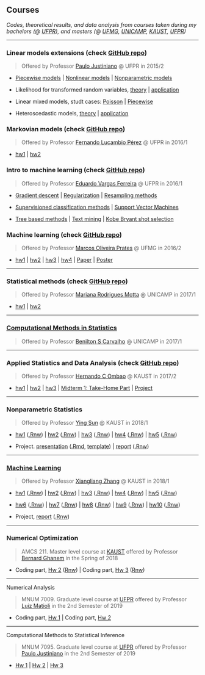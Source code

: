 ## Courses

*Codes, theoretical results, and data analysis from courses taken during
my bachelors (@ [UFPR](http://www.est.ufpr.br/index.html)), and masters
(@ [UFMG](http://www.est.ufmg.br/portal/),
[UNICAMP](https://www.ime.unicamp.br/pos-graduacao/estatistica),
[KAUST](https://cemse.kaust.edu.sa/stat),
[UFPR](http://www.prppg.ufpr.br/ppgmne/))*

***

### Linear models extensions (check [GitHub repo](https://github.com/henriquelaureano/lme15))

> Offered by Professor
> [Paulo Justiniano](https://bit.ly/3hurNG3)
> @ UFPR in 2015/2

+ [Piecewise models](lme15/piecewise.html) |
  [Nonlinear models](lme15/nls.html) |
  [Nonparametric models](lme15/nonparametric.html)

+ Likelihood for transformed random variables,
  [theory](lme15/likelihood/theory.html) |
  [application](lme15/likelihood/application.html)

+ Linear mixed models, studt cases: 
  [Poisson](lme15/lmm/poisson.html) |
  [Piecewise](lme15/lmm/piecewise.html)

+ Heteroscedastic models,
  [theory](lme15/hetero/theory.html) |
  [application](lme15/hetero/application.html)


### Markovian models (check [GitHub repo](https://github.com/henriquelaureano/markov16))

> Offered by Professor
> [Fernando Lucambio Pérez](https://docs.ufpr.br/~lucambio/)
> @ UFPR in 2016/1

+ [hw1](markov16/hw1.pdf) |
  [hw2](markov16/hw2.pdf)

### Intro to machine learning (check [GitHub repo](https://github.com/henriquelaureano/intro2ml))

> Offered by Professor
> [Eduardo Vargas Ferreira](https://eduardoleg.github.io/)
> @ UFPR in 2016/1

+ [Gradient descent](intro2ml/grad-desc/) |
  [Regularization](intro2ml/regularization.html) |
  [Resampling methods](intro2ml/resampling.html)

+ [Supervisioned classification methods](intro2ml/supervisioned.html) |
  [Support Vector Machines](intro2ml/svm.html)
  
+ [Tree based methods](intro2ml/tree.html) |
  [Text mining](intro2ml/textmining.html) |
  [Kobe Bryant shot selection](intro2ml/kobe.html)

### Machine learning (check [GitHub repo](https://github.com/henriquelaureano/ml-ufmg))

> Offered by Professor
> [Marcos Oliveira Prates](http://www.est.ufmg.br/~marcosop/)
> @ UFMG in 2016/2

+ [hw1](ml-ufmg/hw1.pdf) |
  [hw2](ml-ufmg/hw2.pdf) |
  [hw3](ml-ufmg/hw3.pdf) |
  [hw4](ml-ufmg/hw4.pdf) |
  [Paper](ml-ufmg/paper.pdf) |
  [Poster](ml-ufmg/poster.pdf)

***

### Statistical methods (check [GitHub repo](https://github.com/henriquelaureano/statmethods))

> Offered by Professor
> [Mariana Rodrigues Motta](https://www.ime.unicamp.br/~marianar/)
> @ UNICAMP in 2017/1

+ [hw1](statmethods/hw1.pdf) |
  [hw2](statmethods/hw2.pdf)

***

### [Computational Methods in Statistics](cms/)

> Offered by Professor
> [Benilton S Carvalho](https://bit.ly/2McXGaC)
> @ UNICAMP in 2017/1

***

### Applied Statistics and Data Analysis (check [GitHub repo](https://github.com/henriquelaureano/ASDA))

> Offered by Professor
> [Hernando C Ombao](https://www.kaust.edu.sa/en/study/faculty/hernando-ombao)
> @ KAUST in 2017/2

+ [hw1](ASDA/hw1.pdf) |
  [hw2](ASDA/hw2.pdf) |
  [hw3](ASDA/hw3.pdf) |
  [Midterm 1: Take-Home Part](ASDA/md1-thp.pdf) |
  [Project](ASDA/project.pdf)

***

### Nonparametric Statistics

> Offered by Professor
> [Ying Sun](https://www.kaust.edu.sa/en/study/faculty/ying-sun)
> @ KAUST in 2018/1

+ [hw1](nonparametrics/hw1.pdf) ([.Rnw](nonparametrics/hw1.Rnw)) |
  [hw2](nonparametrics/hw2.pdf) ([.Rnw](nonparametrics/hw2.Rnw)) |
  [hw3](nonparametrics/hw3.pdf) ([.Rnw](nonparametrics/hw3.Rnw)) |
  [hw4](nonparametrics/hw4.pdf) ([.Rnw](nonparametrics/hw4.Rnw)) |
  [hw5](nonparametrics/hw5.pdf) ([.Rnw](nonparametrics/hw5.Rnw))

+ Project.
  [presentation](nonparametrics/project_slides.pdf)
  ([.Rmd](nonparametrics/project_slides.Rmd),
  [template](nonparametrics/slides_template.tex)) |
  [report](nonparametrics/project_report.pdf)
  ([.Rnw](nonparametrics/project_report.Rnw))

***

### [Machine Learning](https://sites.google.com/site/kaust229machinelearning/)

> Offered by Professor
> [Xiangliang Zhang](https://mine.kaust.edu.sa/Pages/ZhangX.aspx)
> @ KAUST in 2018/1

+ [hw1](ml-kaust/hw1.pdf) ([.Rnw](ml-kaust/hw1.Rnw)) |
  [hw2](ml-kaust/hw2.pdf) ([.Rnw](ml-kaust/hw2.Rnw)) |
  [hw3](ml-kaust/hw3.pdf) ([.Rnw](ml-kaust/hw3.Rnw)) |
  [hw4](ml-kaust/hw4.pdf) ([.Rnw](ml-kaust/hw4.Rnw)) |
  [hw5](ml-kaust/hw5.pdf) ([.Rnw](ml-kaust/hw5.Rnw))

+ [hw6](ml-kaust/hw6.pdf) ([.Rnw](ml-kaust/hw6.Rnw)) |
  [hw7](ml-kaust/hw7.pdf) ([.Rnw](ml-kaust/hw7.Rnw)) |
  [hw8](ml-kaust/hw8.pdf) ([.Rnw](ml-kaust/hw8.Rnw)) |
  [hw9](ml-kaust/hw9.pdf) ([.Rnw](ml-kaust/hw9.Rnw)) |
  [hw10](ml-kaust/hw10.pdf) ([.Rnw](ml-kaust/hw10.Rnw))

+ Project,
  [report](ml-kaust/project_report.pdf)
  ([.Rnw](ml-kaust/project_report.Rnw))

***

### Numerical Optimization

> AMCS 211. Master level course at [KAUST](https://www.kaust.edu.sa/en)
> offered by Professor [Bernard Ghanem](http://www.bernardghanem.com/)
> in the Spring of 2018

+ Coding part, [Hw 2](num_optim/hw2.pdf) ([Rnw](num_optim/hw2.Rnw)) |
  Coding part, [Hw 3](num_optim/hw3.pdf) ([Rnw](num_optim/hw3.Rnw))

***

Numerical Analysis

> MNUM 7009. Graduate level course at [UFPR](https://www.ufpr.br)
> offered by Professor [Luiz Matioli](https://docs.ufpr.br/~matioli/)
> in the 2nd Semester of 2019

+ Coding part, [Hw 1](numerical_analysis/list_1.pdf) |
  Coding part, [Hw 2](numerical_analysis/list_2.pdf)

***

Computational Methods to Statistical Inference

> MNUM 7095. Graduate level course at [UFPR](https://www.ufpr.br)
> offered by Professor [Paulo Justiniano](http://leg.ufpr.br/~paulojus/)
> in the 2nd Semester of 2019</h5>

+ [Hw 1](mcie/list_1.pdf) |
  [Hw 2](mcie/list_2.pdf) |
  [Hw 3](mcie/list_3.pdf)

